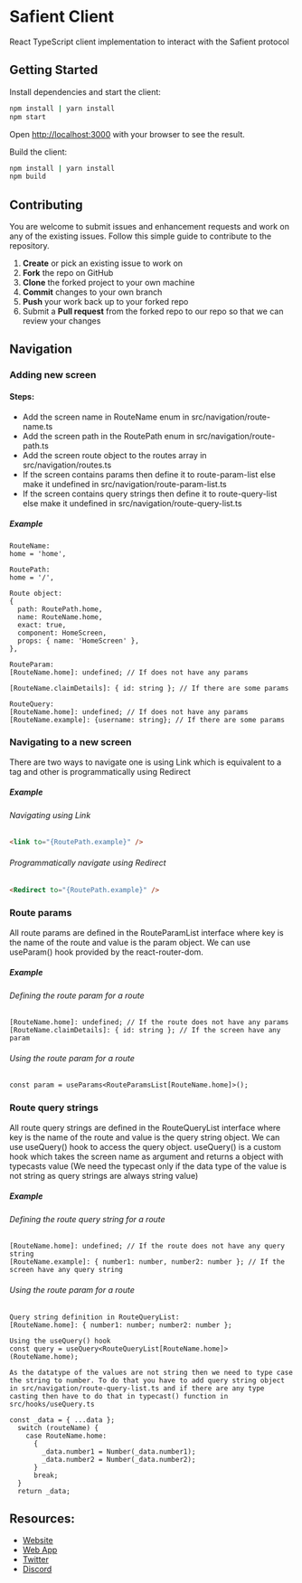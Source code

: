 # Safient Client

React TypeScript client implementation to interact with the Safient protocol

## Getting Started

Install dependencies and start the client:

```bash
npm install | yarn install
npm start
```

Open [http://localhost:3000](http://localhost:3000) with your browser to see the result.

Build the client:

```bash
npm install | yarn install
npm build
```

## Contributing

You are welcome to submit issues and enhancement requests and work on any of the existing issues. Follow this simple guide to contribute to the repository.

1.  **Create** or pick an existing issue to work on
2.  **Fork** the repo on GitHub
3.  **Clone** the forked project to your own machine
4.  **Commit** changes to your own branch
5.  **Push** your work back up to your forked repo
6.  Submit a **Pull request** from the forked repo to our repo so that we can review your changes

## Navigation

### Adding new screen

#### Steps:

- Add the screen name in RouteName enum in src/navigation/route-name.ts
- Add the screen path in the RoutePath enum in src/navigation/route-path.ts
- Add the screen route object to the routes array in src/navigation/routes.ts
- If the screen contains params then define it to route-param-list else make it undefined in src/navigation/route-param-list.ts
- If the screen contains query strings then define it to route-query-list else make it undefined in src/navigation/route-query-list.ts

##### Example

```
RouteName:
home = 'home',

RoutePath:
home = '/',

Route object:
{
  path: RoutePath.home,
  name: RouteName.home,
  exact: true,
  component: HomeScreen,
  props: { name: 'HomeScreen' },
},

RouteParam:
[RouteName.home]: undefined; // If does not have any params

[RouteName.claimDetails]: { id: string }; // If there are some params

RouteQuery:
[RouteName.home]: undefined; // If does not have any params
[RouteName.example]: {username: string}; // If there are some params
```

### Navigating to a new screen

There are two ways to navigate one is using Link which is equivalent to a tag and other is programmatically using Redirect

##### Example

###### Navigating using Link

```html
<link to="{RoutePath.example}" />
```

###### Programmatically navigate using Redirect

```html
<Redirect to="{RoutePath.example}" />
```

### Route params

All route params are defined in the RouteParamList interface where key is the name of the route and value is the param object. We can use useParam() hook provided by the react-router-dom.

##### Example

###### Defining the route param for a route

```
[RouteName.home]: undefined; // If the route does not have any params
[RouteName.claimDetails]: { id: string }; // If the screen have any param
```

###### Using the route param for a route

```
const param = useParams<RouteParamsList[RouteName.home]>();
```

### Route query strings

All route query strings are defined in the RouteQueryList interface where key is the name of the route and value is the query string object. We can use useQuery() hook to access the query object. useQuery() is a custom hook which takes the screen name as argument and returns a object with typecasts value (We need the typecast only if the data type of the value is not string as query strings are always string value)

##### Example

###### Defining the route query string for a route

```
[RouteName.home]: undefined; // If the route does not have any query string
[RouteName.example]: { number1: number, number2: number }; // If the screen have any query string
```

###### Using the route param for a route

```
Query string definition in RouteQueryList:
[RouteName.home]: { number1: number; number2: number };

Using the useQuery() hook
const query = useQuery<RouteQueryList[RouteName.home]>(RouteName.home);

As the datatype of the values are not string then we need to type case the string to number. To do that you have to add query string object in src/navigation/route-query-list.ts and if there are any type casting then have to do that in typecast() function in src/hooks/useQuery.ts

const _data = { ...data };
  switch (routeName) {
    case RouteName.home:
      {
        _data.number1 = Number(_data.number1);
        _data.number2 = Number(_data.number2);
      }
      break;
  }
  return _data;
```

## Resources:

- [Website](https://safient.co)
- [Web App](https://app.safient.co)
- [Twitter](https://twitter.con/safientio)
- [Discord](https://discord.safient.io)
